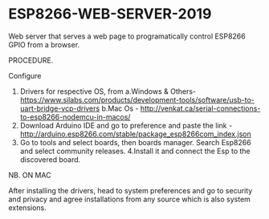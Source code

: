 # ESP8266-WEB-SERVER-2019
Web server that serves a web page to programatically control ESP8266 GPIO from a browser. 

PROCEDURE.

Configure 
1. Drivers for respective OS, from 
a.Windows & Others- https://www.silabs.com/products/development-tools/software/usb-to-uart-bridge-vcp-drivers
b.Mac Os - http://venkat.ca/serial-connections-to-esp8266-nodemcu-in-macos/
2. Download Arduino IDE and go to preference and paste the link - http://arduino.esp8266.com/stable/package_esp8266com_index.json
3. Go to tools and select boards, then boards manager. Search Esp8266 and select community releases. 
4.Install it and connect the Esp to the discovered board. 

NB. ON MAC 

After installing the drivers, head to system preferences and go to security and privacy and agree installations from any source which is also system extensions.
